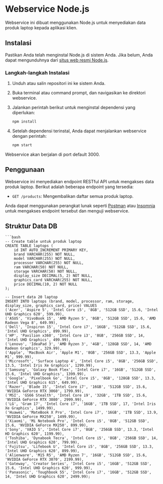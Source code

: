 # Webservice Node.js

Webservice ini dibuat menggunakan Node.js untuk menyediakan data produk laptop kepada aplikasi klien.

## Instalasi

Pastikan Anda telah menginstal Node.js di sistem Anda. Jika belum, Anda dapat mengunduhnya dari [situs web resmi Node.js](https://nodejs.org/).

### Langkah-langkah Instalasi

1. Unduh atau salin repositori ini ke sistem Anda.

2. Buka terminal atau command prompt, dan navigasikan ke direktori webservice.

3. Jalankan perintah berikut untuk menginstal dependensi yang diperlukan:

   ```bash
   npm install

4. Setelah dependensi terinstal, Anda dapat menjalankan webservice dengan perintah:

   ```bash
   npm start

Webservice akan berjalan di port default 3000.

## Penggunaan

Webservice ini menyediakan endpoint RESTful API untuk mengakses data produk laptop. Berikut adalah beberapa endpoint yang tersedia:

- `GET /products`: Mengembalikan daftar semua produk laptop.

Anda dapat menggunakan perangkat lunak seperti [Postman](https://www.postman.com/) atau [Insomnia](https://insomnia.rest/) untuk mengakses endpoint tersebut dan menguji webservice.

## Struktur Data DB


    ```bash
    -- Create table untuk produk laptop
    CREATE TABLE laptops (
        id INT AUTO_INCREMENT PRIMARY KEY,
        brand VARCHAR(255) NOT NULL,
        model VARCHAR(255) NOT NULL,
        processor VARCHAR(255) NOT NULL,
        ram VARCHAR(50) NOT NULL,
        storage VARCHAR(50) NOT NULL,
        display_size DECIMAL(5, 2) NOT NULL,
        graphics_card VARCHAR(255) NOT NULL,
        price DECIMAL(10, 2) NOT NULL
    );

    -- Insert data 20 laptop
    INSERT INTO laptops (brand, model, processor, ram, storage, display_size, graphics_card, price) VALUES
    ('Acer', 'Aspire 5', 'Intel Core i5', '8GB', '512GB SSD', 15.6, 'Intel UHD Graphics 620', 599.99),
    ('ASUS', 'VivoBook 15', 'AMD Ryzen 5', '8GB', '512GB SSD', 15.6, 'AMD Radeon Vega 8', 649.99),
    ('Dell', 'Inspiron 15', 'Intel Core i7', '16GB', '512GB SSD', 15.6, 'Intel UHD Graphics', 899.99),
    ('HP', 'Pavilion x360', 'Intel Core i3', '8GB', '256GB SSD', 14, 'Intel UHD Graphics', 499.99),
    ('Lenovo', 'IdeaPad 3', 'AMD Ryzen 3', '4GB', '128GB SSD', 14, 'AMD Radeon Graphics', 329.99),
    ('Apple', 'MacBook Air', 'Apple M1', '8GB', '256GB SSD', 13.3, 'Apple M1', 999.99),
    ('Microsoft', 'Surface Laptop 4', 'Intel Core i5', '8GB', '256GB SSD', 13.5, 'Intel Iris Xe Graphics', 1299.99),
    ('Samsung', 'Galaxy Book Flex', 'Intel Core i7', '16GB', '512GB SSD', 15.6, 'Intel UHD Graphics', 1399.99),
    ('Google', 'Pixelbook Go', 'Intel Core i5', '8GB', '128GB SSD', 13.3, 'Intel UHD Graphics 615', 649.99),
    ('Razer', 'Blade 15', 'Intel Core i7', '16GB', '512GB SSD', 15.6, 'NVIDIA GeForce RTX 3060', 1799.99),
    ('MSI', 'GS66 Stealth', 'Intel Core i9', '32GB', '1TB SSD', 15.6, 'NVIDIA GeForce RTX 3080', 2999.99),
    ('LG', 'Gram 17', 'Intel Core i7', '16GB', '1TB SSD', 17, 'Intel Iris Xe Graphics', 1499.99),
    ('Huawei', 'MateBook X Pro', 'Intel Core i7', '16GB', '1TB SSD', 13.9, 'NVIDIA GeForce MX250', 1499.99),
    ('Xiaomi', 'Mi Notebook Pro', 'Intel Core i5', '8GB', '512GB SSD', 15.6, 'NVIDIA GeForce MX250', 899.99),
    ('Sony', 'VAIO S', 'Intel Core i7', '8GB', '256GB SSD', 13.3, 'Intel HD Graphics 620', 1199.99),
    ('Toshiba', 'Dynabook Tecra', 'Intel Core i5', '8GB', '256GB SSD', 14, 'Intel UHD Graphics 620', 799.99),
    ('Fujitsu', 'Lifebook U', 'Intel Core i5', '8GB', '256GB SSD', 13.3, 'Intel UHD Graphics 620', 899.99),
    ('Alienware', 'M15 R5', 'AMD Ryzen 7', '16GB', '512GB SSD', 15.6, 'NVIDIA GeForce RTX 3070', 2199.99),
    ('Gateway', 'Creator Series', 'Intel Core i5', '16GB', '512GB SSD', 15.6, 'Intel UHD Graphics 620', 999.99),
    ('Panasonic', 'Toughbook 55', 'Intel Core i7', '16GB', '512GB SSD', 14, 'Intel UHD Graphics 620', 2499.99);
